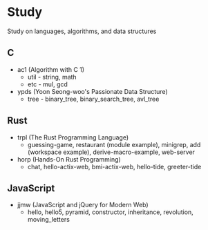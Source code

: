 # Study
Study on languages, algorithms, and data structures

## C
- ac1 (Algorithm with C 1)
  - util - string, math
  - etc - mul, gcd
- ypds (Yoon Seong-woo's Passionate Data Structure) 
  - tree - binary_tree, binary_search_tree, avl_tree

## Rust
- trpl (The Rust Programming Language)
  - guessing-game, restaurant (module example), minigrep, add (workspace example), derive-macro-example, web-server
- horp (Hands-On Rust Programming)
  - chat, hello-actix-web, bmi-actix-web, hello-tide, greeter-tide

## JavaScript
- jjmw (JavaScript and jQuery for Modern Web)
  - hello, hello5, pyramid, constructor, inheritance, revolution, moving_letters
